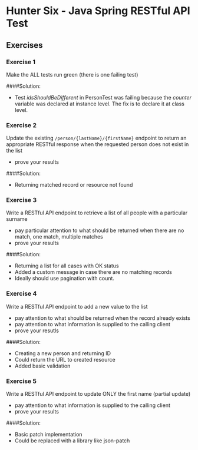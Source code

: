 # Hunter Six - Java Spring RESTful API Test

## Exercises
### Exercise 1
Make the ALL tests run green (there is one failing test)

####Solution:

- Test _idsShouldBeDifferent_ in PersonTest was failing because the _counter_ variable was declared at instance level. The fix is to declare it at class level.

### Exercise 2
Update the existing `/person/{lastName}/{firstName}` endpoint to return an appropriate RESTful response when the requested person does not exist in the list
- prove your results

####Solution: 
- Returning matched record or resource not found

### Exercise 3
Write a RESTful API endpoint to retrieve a list of all people with a particular surname
- pay particular attention to what should be returned when there are no match, one match, multiple matches
- prove your results

####Solution:
 
- Returning a list for all cases with OK status
- Added a custom message in case there are no matching records
- Ideally should use pagination with count. 

### Exercise 4
Write a RESTful API endpoint to add a new value to the list
- pay attention to what should be returned when the record already exists
- pay attention to what information is supplied to the calling client
- prove your resutls

####Solution:

- Creating a new person and returning ID 
- Could return the URL to created resource 
- Added basic validation 

### Exercise 5
Write a RESTful API endpoint to update ONLY the first name (partial update)
- pay attention to what information is supplied to the calling client
- prove your results

####Solution:

- Basic patch implementation
- Could be replaced with a library like json-patch